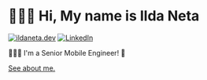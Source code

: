 # 🙋🏻‍♀️ Hi, My name is Ilda Neta

[![ildaneta.dev](https://img.shields.io/static/v1?label=Blog%20-%20ildaneta.dev&message=%20&color=pink&style=flat-square&logoColor=white)](http://ildaneta.dev/)
[![LinkedIn](https://img.shields.io/static/v1?label=LinkedIn&message=%20&color=pink&logo=LinkedIn&style=flat-square&logoColor=white)](https://www.linkedin.com/in/ildaneta)


👩🏻‍💻 I'm a Senior Mobile Engineer! 📱

[See about me.](https://ildaneta.dev/about)
